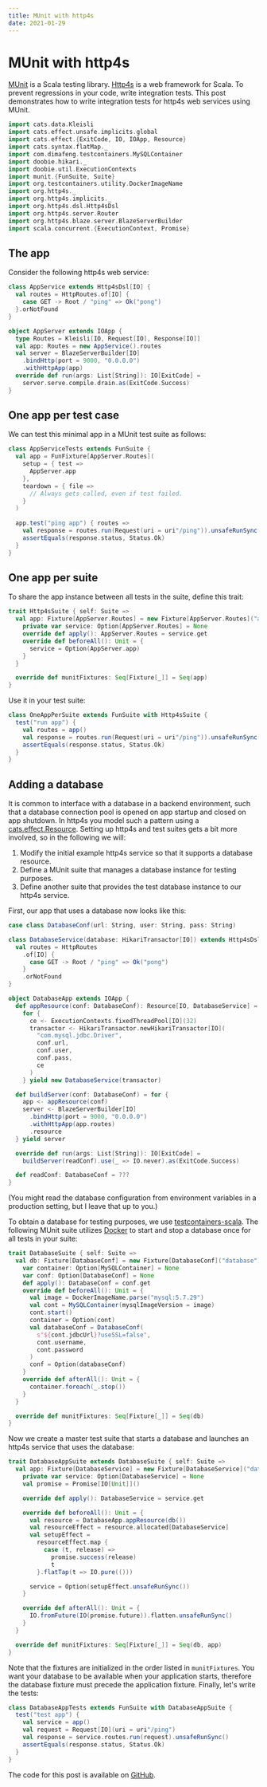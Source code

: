 ```yaml
---
title: MUnit with http4s
date: 2021-01-29
---
```

# MUnit with http4s

[MUnit](https://scalameta.org/munit/ "MUnit website") is a Scala testing library. [Http4s](https://http4s.org/ "http4s website") 
is a web framework for Scala. To prevent regressions in your code, write integration tests. This post demonstrates how 
to write integration tests for http4s web services using MUnit.

```scala mdoc:invisible
import cats.data.Kleisli
import cats.effect.unsafe.implicits.global
import cats.effect.{ExitCode, IO, IOApp, Resource}
import cats.syntax.flatMap._
import com.dimafeng.testcontainers.MySQLContainer
import doobie.hikari._
import doobie.util.ExecutionContexts
import munit.{FunSuite, Suite}
import org.testcontainers.utility.DockerImageName
import org.http4s._
import org.http4s.implicits._
import org.http4s.dsl.Http4sDsl
import org.http4s.server.Router
import org.http4s.blaze.server.BlazeServerBuilder
import scala.concurrent.{ExecutionContext, Promise}
```

## The app

Consider the following http4s web service:

```scala mdoc:silent
class AppService extends Http4sDsl[IO] {
  val routes = HttpRoutes.of[IO] {
    case GET -> Root / "ping" => Ok("pong")
  }.orNotFound
}

object AppServer extends IOApp {
  type Routes = Kleisli[IO, Request[IO], Response[IO]]
  val app: Routes = new AppService().routes
  val server = BlazeServerBuilder[IO]
    .bindHttp(port = 9000, "0.0.0.0")
    .withHttpApp(app)
  override def run(args: List[String]): IO[ExitCode] = 
    server.serve.compile.drain.as(ExitCode.Success)
}
```

## One app per test case

We can test this minimal app in a MUnit test suite as follows:

```scala mdoc:silent
class AppServiceTests extends FunSuite {
  val app = FunFixture[AppServer.Routes](
    setup = { test =>
      AppServer.app
    },
    teardown = { file =>
      // Always gets called, even if test failed.
    }
  )
  
  app.test("ping app") { routes =>
    val response = routes.run(Request(uri = uri"/ping")).unsafeRunSync()
    assertEquals(response.status, Status.Ok)
  }
}
```

## One app per suite

To share the app instance between all tests in the suite, define this trait:

```scala mdoc:silent
trait Http4sSuite { self: Suite =>
  val app: Fixture[AppServer.Routes] = new Fixture[AppServer.Routes]("app") {
    private var service: Option[AppServer.Routes] = None
    override def apply(): AppServer.Routes = service.get
    override def beforeAll(): Unit = {
      service = Option(AppServer.app)
    }
  }

  override def munitFixtures: Seq[Fixture[_]] = Seq(app)
}
```

Use it in your test suite:

```scala mdoc:silent
class OneAppPerSuite extends FunSuite with Http4sSuite {
  test("run app") {
    val routes = app()
    val response = routes.run(Request(uri = uri"/ping")).unsafeRunSync()
    assertEquals(response.status, Status.Ok)
  }
}
```

## Adding a database

It is common to interface with a database in a backend environment, such that a database connection pool is opened on app 
startup and closed on app shutdown. In http4s you model such a pattern using a 
[cats.effect.Resource](https://typelevel.org/cats-effect/datatypes/resource.html). Setting up http4s 
and test suites gets a bit more involved, so in the following we will:

1. Modify the initial example http4s service so that it supports a database resource.
1. Define a MUnit suite that manages a database instance for testing purposes.
1. Define another suite that provides the test database instance to our http4s service.

First, our app that uses a database now looks like this:

```scala mdoc:silent
case class DatabaseConf(url: String, user: String, pass: String)

class DatabaseService(database: HikariTransactor[IO]) extends Http4sDsl[IO] {
  val routes = HttpRoutes
    .of[IO] {
      case GET -> Root / "ping" => Ok("pong")
    }
    .orNotFound
}

object DatabaseApp extends IOApp {
  def appResource(conf: DatabaseConf): Resource[IO, DatabaseService] =
    for {
      ce <- ExecutionContexts.fixedThreadPool[IO](32)
      transactor <- HikariTransactor.newHikariTransactor[IO](
        "com.mysql.jdbc.Driver",
        conf.url,
        conf.user,
        conf.pass,
        ce
      )
    } yield new DatabaseService(transactor)

  def buildServer(conf: DatabaseConf) = for {
    app <- appResource(conf)
    server <- BlazeServerBuilder[IO]
      .bindHttp(port = 9000, "0.0.0.0")
      .withHttpApp(app.routes)
      .resource
  } yield server

  override def run(args: List[String]): IO[ExitCode] =
    buildServer(readConf).use(_ => IO.never).as(ExitCode.Success)

  def readConf: DatabaseConf = ???
}

```

(You might read the database configuration from environment variables in a production setting, but I leave that up to you.)

To obtain a database for testing purposes, we use 
[testcontainers-scala](https://github.com/testcontainers/testcontainers-scala "testcontainers-scala GitHub"). The 
following MUnit suite utilizes [Docker](https://www.docker.com/ "Docker website") to start and stop a database once 
for all tests in your suite:

```scala mdoc:silent
trait DatabaseSuite { self: Suite =>
  val db: Fixture[DatabaseConf] = new Fixture[DatabaseConf]("database") {
    var container: Option[MySQLContainer] = None
    var conf: Option[DatabaseConf] = None
    def apply(): DatabaseConf = conf.get
    override def beforeAll(): Unit = {
      val image = DockerImageName.parse("mysql:5.7.29")
      val cont = MySQLContainer(mysqlImageVersion = image)
      cont.start()
      container = Option(cont)
      val databaseConf = DatabaseConf(
        s"${cont.jdbcUrl}?useSSL=false",
        cont.username,
        cont.password
      )
      conf = Option(databaseConf)
    }
    override def afterAll(): Unit = {
      container.foreach(_.stop())
    }
  }

  override def munitFixtures: Seq[Fixture[_]] = Seq(db)
}
```

Now we create a master test suite that starts a database and launches an http4s service that uses the database:

```scala mdoc:silent
trait DatabaseAppSuite extends DatabaseSuite { self: Suite =>
  val app: Fixture[DatabaseService] = new Fixture[DatabaseService]("database-app") {
    private var service: Option[DatabaseService] = None
    val promise = Promise[IO[Unit]]()

    override def apply(): DatabaseService = service.get

    override def beforeAll(): Unit = {
      val resource = DatabaseApp.appResource(db())
      val resourceEffect = resource.allocated[DatabaseService]
      val setupEffect =
        resourceEffect.map {
          case (t, release) =>
            promise.success(release)
            t
        }.flatTap(t => IO.pure(()))

      service = Option(setupEffect.unsafeRunSync())
    }

    override def afterAll(): Unit = {
      IO.fromFuture(IO(promise.future)).flatten.unsafeRunSync()
    }
  }

  override def munitFixtures: Seq[Fixture[_]] = Seq(db, app)
}
```

Note that the fixtures are initialized in the order listed in `munitFixtures`. You want your database to be available 
when your application starts, therefore the database fixture must precede the application fixture. Finally, let's write 
the tests:

```scala mdoc:silent
class DatabaseAppTests extends FunSuite with DatabaseAppSuite {
  test("test app") {
    val service = app()
    val request = Request[IO](uri = uri"/ping")
    val response = service.routes.run(request).unsafeRunSync()
    assertEquals(response.status, Status.Ok)
  }
}
```

The code for this post is available on [GitHub](https://github.com/malliina/tech.malliina.com).

